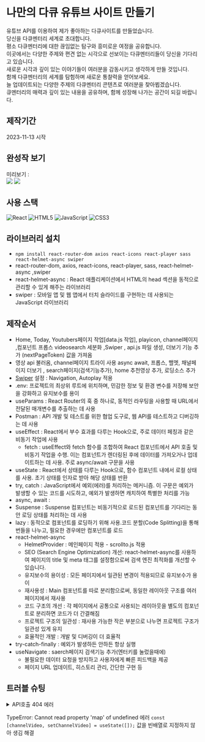 

# 나만의 다큐 유튜브 사이트 만들기

유튜브 API를 이용하여 제가 좋아하는 다큐사이트를 만들었습니다.   
당신을 다큐멘터리 세계로 초대합니다.    
평소 다큐멘터리에 대한 끊임없는 탐구와 흥미로운 여정을 공유합니다.    
이곳에서는 다양한 주제와 편견 없는 시각으로 선보이는 다큐멘터리들이 당신을 기다리고 있습니다.    
새로운 시각과 깊이 있는 이야기들이 여러분을 감동시키고 생각하게 만들 것입니다.    
함께 다큐멘터리의 세계를 탐험하며 새로운 통찰력을 얻어보세요.    
늘 업데이트되는 다양한 주제의 다큐멘터리 콘텐츠로 여러분을 찾아뵙겠습니다.   
큐멘터리의 매력과 깊이 있는 내용을 공유하며, 함께 성장해 나가는 공간이 되길 바랍니다.

## 제작기간

2023-11-13 시작

## 완성작 보기

미리보기 :   
<img src="https://audgns722.github.io/youtube-project/src/assets/img/react-youtubetumb.jpg">
<img src="https://audgns722.github.io/youtube-project/src/assets/img/cover.png">

## 사용 스택

![React](https://img.shields.io/badge/react-%2320232a.svg?style=for-the-badge&logo=react&logoColor=%2361DAFB) ![HTML5](https://img.shields.io/badge/html5-%23E34F26.svg?style=for-the-badge&logo=html5&logoColor=white) ![JavaScript](https://img.shields.io/badge/javascript-%23323330.svg?style=for-the-badge&logo=javascript&logoColor=%23F7DF1E) ![CSS3](https://img.shields.io/badge/css3-%231572B6.svg?style=for-the-badge&logo=css3&logoColor=white)

## 라이브러리 설치

- `npm install react-router-dom axios react-icons react-player sass react-helmet-async swiper`
- react-router-dom, axios, react-icons, react-player, sass, react-helmet-async ,swiper
- react-helmet-async : React 애플리케이션에서 HTML의 head 섹션을 동적으로 관리할 수 있게 해주는 라이브러리
- swiper : 모바일 앱 및 웹 앱에서 터치 슬라이드를 구현하는 데 사용되는 JavaScript 라이브러리


## 제작순서

- Home, Today, Youtubers페이지 작업[data.js 작업], playicon, channel페이지 ,컴포넌트 프롭스 videosearch 세분화 ,Swiper , api.js 파일 생성, 더보기 기능 추가 (nextPageToken) 값을 가져옴
- 영상 api 불러옴, channel페이지 트라이 사용 async await, 프롭스, 핼멧, 채널페이지 더보기 , search페이지(검색기능추가), home 추천영상 추가, 로딩소스 추가
- [Swiper](https://swiperjs.com/) 설정 : Navigation, Autoplay 적용
- .env: 프로젝트의 최상위 루트에 위치하며, 민감한 정보 및 환경 변수를 저장해 보안을 강화하고 유지보수를 용이
- useParams :  React Router의 훅 중 하나로, 동적인 라우팅을 사용할 때 URL에서 전달된 매개변수를 추출하는 데 사용
- Postman : API 개발 및 테스트를 위한 협업 도구로, 웹 API를 테스트하고 디버깅하는 데 사용
- useEffect : React에서 부수 효과를 다루는 Hook으로, 주로 데이터 페칭과 같은 비동기 작업에 사용   
  - fetch : useEffect와 fetch 함수를 조합하여 React 컴포넌트에서 API 호출 및 비동기 작업을 수행. 이는 컴포넌트가 렌더링된 후에 데이터를 가져오거나 업데이트하는 데 사용. 주로 async/await 구문을 사용
- useState : React에서 상태를 다루는 Hook으로, 함수 컴포넌트 내에서 로컬 상태를 사용. 초기 상태를 인자로 받아 해당 상태를 반환
- try, catch : JavaScript에서 예외(에러)를 처리하는 메커니즘. 이 구문은 예외가 발생할 수 있는 코드를 시도하고, 예외가 발생하면 캐치하여 특별한 처리를 가능
- async, await : 
- Suspense : Suspense 컴포넌트는 비동기적으로 로드된 컴포넌트를 기다리는 동안 로딩 상태를 처리하는 데 사용
- lazy : 동적으로 컴포넌트를 로딩하기 위해 사용.코드 분할(Code Splitting)을 통해 번들을 나누고, 필요한 경우에만 컴포넌트를 로드
- react-helmet-async
  - HelmetProvider : 메인페이지 적용 - scrollto.js 적용
  - SEO (Search Engine Optimization) 개선: react-helmet-async를 사용하여 페이지의 title 및 meta 태그를 설정함으로써 검색 엔진 최적화를 개선할 수 있습니다. 
  - 유지보수의 용이성 : 모든 페이지에서 일관된 변경이 적용되므로 유지보수가 용이
  - 재사용성 : Main 컴포넌트를 따로 분리함으로써, 동일한 레이아웃 구조를 여러 페이지에서 재사용
  - 코드 구조의 개선 : 각 페이지에서 공통으로 사용되는 레이아웃을 별도의 컴포넌트로 분리하면 코드가 더 간결해짐
  - 프로젝트 구조의 일관성 : 재사용 가능한 작은 부분으로 나누면 프로젝트 구조가 일관성 있게 유지
  - 효율적인 개발 : 개발 및 디버깅이 더 효율적
- try-catch-finally : 예외가 발생하든 안하든 항상 실행
- useNavigate : saerch페이지 검색기능 추가(엔터키를 눌렀을때에)
  - 불필요한 데이터 요청을 방지하고 사용자에게 빠른 피드백을 제공
  - 페이지 URL 업데이트, 히스토리 관리, 간단한 구현 등
     
  

## 트러블 슈팅

<details>
<summary>API호출 404 에러</summary>

- #### 404에러(해결) : api.js를 통해 호출시 base_url 끝 경로에 /가 붙어 api url를 호출하지 못함

</details>

TypeError: Cannot read property 'map' of undefined 에러 
`const [channelVideo, setChannelVideo] = useState([]);` 값을 빈배열로 지정하지 않아 생김 해결

